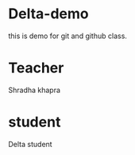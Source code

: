 # Delta-demo
this is demo for git and github class.

# Teacher
Shradha khapra

# student 
Delta student